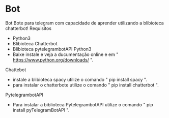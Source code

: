 # Bot
Bot
Bote para telegram com capacidade de aprender utilizando  a blibioteca chatterbot!
Requisitos
* Python3
* Blibioteca Chatterbot
* Blibioteca pytelegrambotAPI
Python3
* Baixe  instale e veja a ducumentação online e em " https://www.python.org/downloads/ ".

Chattebot
* instale a blibioteca spacy utilize o comando " pip install spacy ".
* para instalar o chatterbote utilize o comando  " pip install chatterbot ".
    
PytelegrambotAPI
* Para instalar a biblioteca PytelegrambotAPI utilize o comando " pip install pyTelegramBotAPI ".



